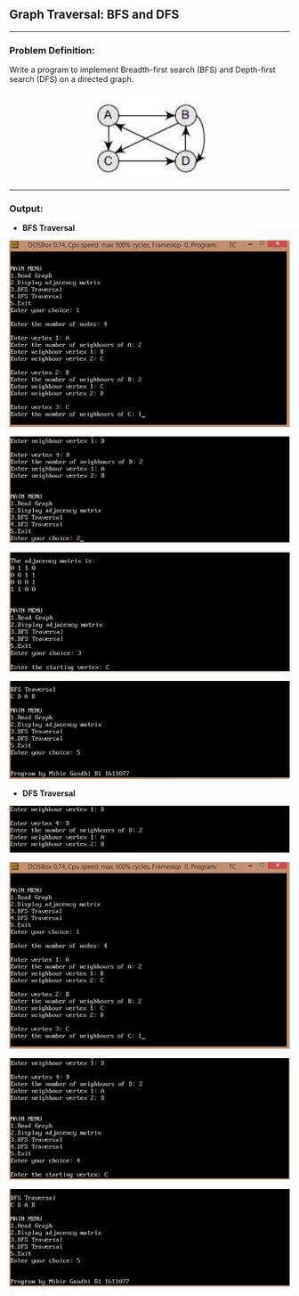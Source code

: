 ## Graph Traversal: BFS and DFS

-----------------------------------------
### Problem Definition:
Write a program to implement Breadth-first search (BFS) and Depth-first search (DFS) on a directed graph. 

<p align="center">
    <img src="./graph.png">
</p>


------------------------------------------
### Output:

* **BFS Traversal**
<p align="center">
    <img src="./output/output-1.jpg">
</p>
<p align="center">
    <img src="./output/output-2.jpg">
</p>
<p align="center">
    <img src="./output/output-3.jpg">
</p>
<p align="center">
    <img src="./output/output-4.jpg">
</p>

* **DFS Traversal**
<p align="center">
    <img src="./output/output-5.jpg">
</p>
<p align="center">
    <img src="./output/output-6.jpg">
</p>
<p align="center">
    <img src="./output/output-7.jpg">
</p>
<p align="center">
    <img src="./output/output-8.jpg">
</p>
